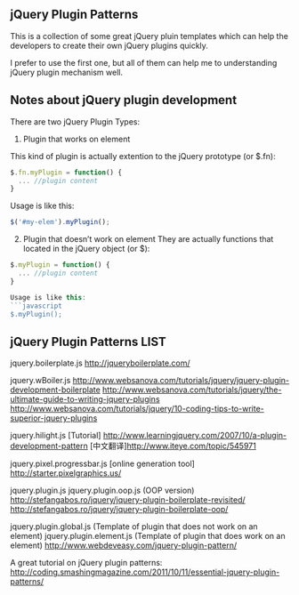 jQuery Plugin Patterns
----------------------------
This is a collection of some great jQuery pluin templates which can help the developers to create their own jQuery plugins quickly.

I prefer to use the first one, but all of them can help me to understanding jQuery plugin mechanism well.

Notes about jQuery plugin development
-------------------------------------
There are two jQuery Plugin Types: 

1) Plugin that works on element

This kind of plugin is actually extention to the jQuery prototype (or $.fn):

```javascript
$.fn.myPlugin = function() {
  ... //plugin content
}
```
Usage is like this:
```javascript
$('#my-elem').myPlugin();
```

2) Plugin that doesn’t work on element
They are actually functions that located in the jQuery object (or $):
```javascript
$.myPlugin = function() {
  ... //plugin content
}

Usage is like this:
```javascript
$.myPlugin();
```


jQuery Plugin Patterns LIST
------------------------------

jquery.boilerplate.js
http://jqueryboilerplate.com/

jquery.wBoiler.js
http://www.websanova.com/tutorials/jquery/jquery-plugin-development-boilerplate
http://www.websanova.com/tutorials/jquery/the-ultimate-guide-to-writing-jquery-plugins
http://www.websanova.com/tutorials/jquery/10-coding-tips-to-write-superior-jquery-plugins

jquery.hilight.js
[Tutorial]
http://www.learningjquery.com/2007/10/a-plugin-development-pattern
[中文翻译]http://www.iteye.com/topic/545971

jquery.pixel.progressbar.js
[online generation tool]
http://starter.pixelgraphics.us/


jquery.plugin.js
jquery.plugin.oop.js  (OOP version)
http://stefangabos.ro/jquery/jquery-plugin-boilerplate-revisited/
http://stefangabos.ro/jquery/jquery-plugin-boilerplate-oop/


jquery.plugin.global.js  (Template of plugin that does not work on an element)
jquery.plugin.element.js (Template of plugin that does work on an element)
http://www.webdeveasy.com/jquery-plugin-pattern/


A great tutorial on jQuery plugin patterns:
http://coding.smashingmagazine.com/2011/10/11/essential-jquery-plugin-patterns/

